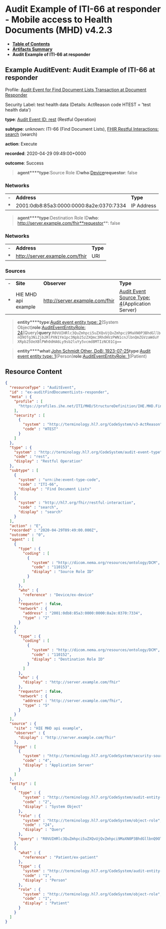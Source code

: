 # Audit Example of ITI-66 at responder - Mobile access to Health Documents (MHD) v4.2.3

* [**Table of Contents**](toc.md)
* [**Artifacts Summary**](artifacts.md)
* **Audit Example of ITI-66 at responder**

## Example AuditEvent: Audit Example of ITI-66 at responder

Profile: [Audit Event for Find Document Lists Transaction at Document Responder](StructureDefinition-IHE.MHD.FindDocumentLists.Audit.Responder.md)

Security Label: test health data (Details: ActReason code HTEST = 'test health data')

**type**: [Audit Event ID: rest](http://terminology.hl7.org/6.5.0/CodeSystem-audit-event-type.html#audit-event-type-rest) (Restful Operation)

**subtype**: unknown: ITI-66 (Find Document Lists), [FHIR Restful Interactions: search](http://hl7.org/fhir/R4/codesystem-restful-interaction.html#restful-interaction-search) (search)

**action**: Execute

**recorded**: 2020-04-29 09:49:00+0000

**outcome**: Success

> **agent****type**:Source Role ID**who**:[Device](Device-ex-device.md)**requestor**: false

### Networks

| | | |
| :--- | :--- | :--- |
| - | **Address** | **Type** |
| * | 2001:0db8:85a3:0000:0000:8a2e:0370:7334 | IP Address |


> **agent****type**:Destination Role ID**who**: http://server.example.com/fhir**requestor**: false

### Networks

| | | |
| :--- | :--- | :--- |
| - | **Address** | **Type** |
| * | http://server.example.com/fhir | URI |


### Sources

| | | | |
| :--- | :--- | :--- | :--- |
| - | **Site** | **Observer** | **Type** |
| * | HIE MHD api example | http://server.example.com/fhir | [Audit Event Source Type: 4](http://terminology.hl7.org/6.5.0/CodeSystem-security-source-type.html#security-source-type-4)(Application Server) |

> **entity****type**:[Audit event entity type: 2](http://terminology.hl7.org/6.5.0/CodeSystem-audit-entity-type.html#audit-entity-type-2)(System Object)**role**:[AuditEventEntityRole: 24](http://terminology.hl7.org/6.5.0/CodeSystem-object-role.html#object-role-24)(Query)**query**:`R0VUIHRlc3QuZmhpci5uZXQvUjQvZmhpci9MaXN0P3BhdGllbnQ9OTg3NiZjb2RlPXN1Ym1pc3Npb25zZXQmc3RhdHVzPWN1cnJlbnQmZGVzaWduYXRpb25UeXBlPWh0dHA6Ly9sb2luYy5vcmd8MTIzNC01Cg==`

> **entity****what**:[John Schmidt Other, DoB: 1923-07-25](Patient-ex-patient.md)**type**:[Audit event entity type: 1](http://terminology.hl7.org/6.5.0/CodeSystem-audit-entity-type.html#audit-entity-type-1)(Person)**role**:[AuditEventEntityRole: 1](http://terminology.hl7.org/6.5.0/CodeSystem-object-role.html#object-role-1)(Patient)



## Resource Content

```json
{
  "resourceType" : "AuditEvent",
  "id" : "ex-auditFindDocumentLists-responder",
  "meta" : {
    "profile" : [
      "https://profiles.ihe.net/ITI/MHD/StructureDefinition/IHE.MHD.FindDocumentLists.Audit.Responder"
    ],
    "security" : [
      {
        "system" : "http://terminology.hl7.org/CodeSystem/v3-ActReason",
        "code" : "HTEST"
      }
    ]
  },
  "type" : {
    "system" : "http://terminology.hl7.org/CodeSystem/audit-event-type",
    "code" : "rest",
    "display" : "Restful Operation"
  },
  "subtype" : [
    {
      "system" : "urn:ihe:event-type-code",
      "code" : "ITI-66",
      "display" : "Find Document Lists"
    },
    {
      "system" : "http://hl7.org/fhir/restful-interaction",
      "code" : "search",
      "display" : "search"
    }
  ],
  "action" : "E",
  "recorded" : "2020-04-29T09:49:00.000Z",
  "outcome" : "0",
  "agent" : [
    {
      "type" : {
        "coding" : [
          {
            "system" : "http://dicom.nema.org/resources/ontology/DCM",
            "code" : "110153",
            "display" : "Source Role ID"
          }
        ]
      },
      "who" : {
        "reference" : "Device/ex-device"
      },
      "requestor" : false,
      "network" : {
        "address" : "2001:0db8:85a3:0000:0000:8a2e:0370:7334",
        "type" : "2"
      }
    },
    {
      "type" : {
        "coding" : [
          {
            "system" : "http://dicom.nema.org/resources/ontology/DCM",
            "code" : "110152",
            "display" : "Destination Role ID"
          }
        ]
      },
      "who" : {
        "display" : "http://server.example.com/fhir"
      },
      "requestor" : false,
      "network" : {
        "address" : "http://server.example.com/fhir",
        "type" : "5"
      }
    }
  ],
  "source" : {
    "site" : "HIE MHD api example",
    "observer" : {
      "display" : "http://server.example.com/fhir"
    },
    "type" : [
      {
        "system" : "http://terminology.hl7.org/CodeSystem/security-source-type",
        "code" : "4",
        "display" : "Application Server"
      }
    ]
  },
  "entity" : [
    {
      "type" : {
        "system" : "http://terminology.hl7.org/CodeSystem/audit-entity-type",
        "code" : "2",
        "display" : "System Object"
      },
      "role" : {
        "system" : "http://terminology.hl7.org/CodeSystem/object-role",
        "code" : "24",
        "display" : "Query"
      },
      "query" : "R0VUIHRlc3QuZmhpci5uZXQvUjQvZmhpci9MaXN0P3BhdGllbnQ9OTg3NiZjb2RlPXN1Ym1pc3Npb25zZXQmc3RhdHVzPWN1cnJlbnQmZGVzaWduYXRpb25UeXBlPWh0dHA6Ly9sb2luYy5vcmd8MTIzNC01Cg=="
    },
    {
      "what" : {
        "reference" : "Patient/ex-patient"
      },
      "type" : {
        "system" : "http://terminology.hl7.org/CodeSystem/audit-entity-type",
        "code" : "1",
        "display" : "Person"
      },
      "role" : {
        "system" : "http://terminology.hl7.org/CodeSystem/object-role",
        "code" : "1",
        "display" : "Patient"
      }
    }
  ]
}

```
